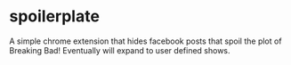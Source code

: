 spoilerplate
============
A simple chrome extension that hides facebook posts that spoil the plot of Breaking Bad! Eventually will expand to user defined shows.

